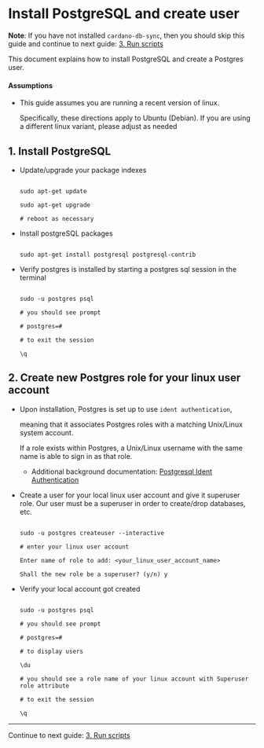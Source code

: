 # Install PostgreSQL and create user
**Note**: If you have not installed `cardano-db-sync`, then you should skip this guide and continue to next guide: [3. Run scripts](3-RUN_NETWORK_SCRIPTS.md)

This document explains how to install PostgreSQL and create a Postgres user.

#### Assumptions

- This guide assumes you are running a recent version of linux. 

  Specifically, these directions apply to Ubuntu (Debian). If you are using a different linux variant, please adjust as needed
   

## 1. Install PostgreSQL
 
- Update/upgrade your package indexes

  ```shell

  sudo apt-get update

  sudo apt-get upgrade

  # reboot as necessary  

  ```

- Install postgreSQL packages

  ```shell

  sudo apt-get install postgresql postgresql-contrib

  ```

- Verify postgres is installed by starting a postgres sql session in the terminal

  ```shell

  sudo -u postgres psql
  
  # you should see prompt

  # postgres=#
  
  # to exit the session 

  \q

  ```

## 2. Create new Postgres role for your linux user account

- Upon installation, Postgres is set up to use `ident authentication`, 

  meaning that it associates Postgres roles with a matching Unix/Linux system account. 

  If a role exists within Postgres, a Unix/Linux username with the same name is able to sign in as that role.

  - Additional background documentation: [Postgresql Ident Authentication](https://www.postgresql.org/docs/current/auth-ident.html)  
    
- Create a user for your local linux user account and give it superuser role.   Our user must be a superuser in order to create/drop databases, etc.

  ```shell

  sudo -u postgres createuser --interactive
  
  # enter your linux user account

  Enter name of role to add: <your_linux_user_account_name>

  Shall the new role be a superuser? (y/n) y

  ```

- Verify your local account got created

  ```shell

  sudo -u postgres psql
  
  # you should see prompt

  # postgres=#
  
  # to display users 

  \du
  
  # you should see a role name of your linux account with Superuser role attribute
  
  # to exit the session 

  \q

  ```

---

Continue to next guide: [3. Run scripts](3-RUN_NETWORK_SCRIPTS.md)